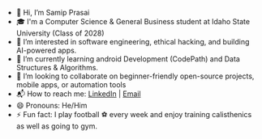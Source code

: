 - 👋 Hi, I’m Samip Prasai
- 🎓 I'm a Computer Science & General Business student at Idaho State University (Class of 2028)
- 👀 I’m interested in software engineering, ethical hacking, and building AI-powered apps.
- 🌱 I’m currently learning android Development (CodePath) and Data Structures & Algorithms.
- 💞️ I’m looking to collaborate on beginner-friendly open-source projects, mobile apps, or automation tools
- 📬 How to reach me: [LinkedIn](https://www.linkedin.com/in/samip-prasai-746919287) | [Email](mailto:samipprasai@isu.edu)
- 😄 Pronouns: He/Him  
- ⚡ Fun fact:  I play football ⚽ every week and enjoy training calisthenics as well as going to gym.

<!---
samipPrasai200/samipPrasai200 is a ✨ special ✨ repository because its `README.md` (this file) appears on your GitHub profile.
You can click the Preview link to take a look at your changes.
--->
